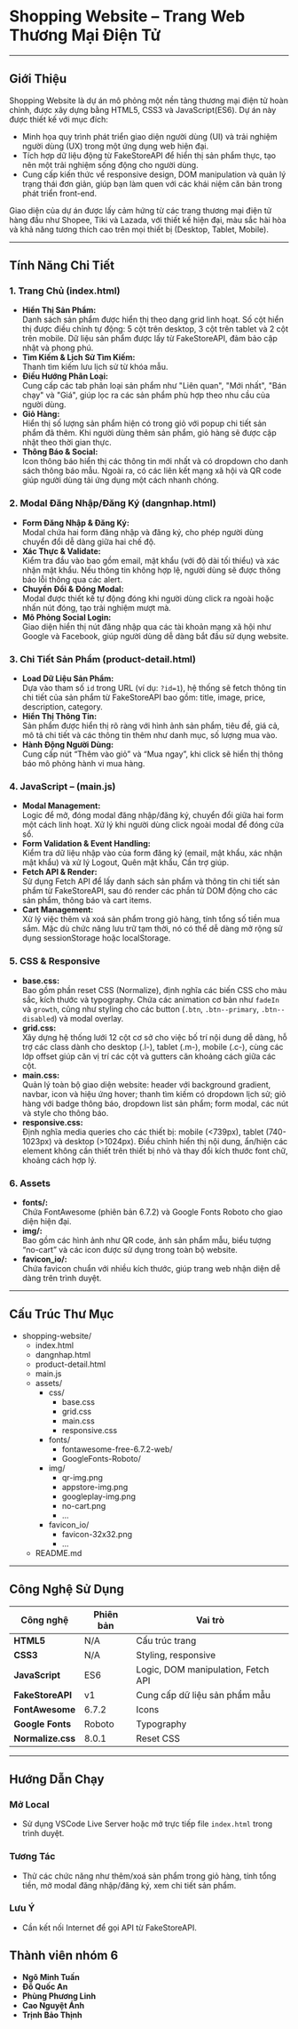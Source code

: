 # Shopping Website – Trang Web Thương Mại Điện Tử

---

##  Giới Thiệu

Shopping Website là dự án mô phỏng một nền tảng thương mại điện tử hoàn chỉnh, được xây dựng bằng HTML5, CSS3 và JavaScript(ES6). Dự án này được thiết kế với mục đích:

- Minh họa quy trình phát triển giao diện người dùng (UI) và trải nghiệm người dùng (UX) trong một ứng dụng web hiện đại.
- Tích hợp dữ liệu động từ FakeStoreAPI để hiển thị sản phẩm thực, tạo nên một trải nghiệm sống động cho người dùng.
- Cung cấp kiến thức về responsive design, DOM manipulation và quản lý trạng thái đơn giản, giúp bạn làm quen với các khái niệm căn bản trong phát triển front-end.

Giao diện của dự án được lấy cảm hứng từ các trang thương mại điện tử hàng đầu như Shopee, Tiki và Lazada, với thiết kế hiện đại, màu sắc hài hòa và khả năng tương thích cao trên mọi thiết bị (Desktop, Tablet, Mobile).

---

##  Tính Năng Chi Tiết

### 1. Trang Chủ (index.html)
- **Hiển Thị Sản Phẩm:**  
  Danh sách sản phẩm được hiển thị theo dạng grid linh hoạt. Số cột hiển thị được điều chỉnh tự động: 5 cột trên desktop, 3 cột trên tablet và 2 cột trên mobile. Dữ liệu sản phẩm được lấy từ FakeStoreAPI, đảm bảo cập nhật và phong phú.
- **Tìm Kiếm & Lịch Sử Tìm Kiếm:**  
  Thanh tìm kiếm lưu lịch sử từ khóa mẫu.
- **Điều Hướng Phân Loại:**  
  Cung cấp các tab phân loại sản phẩm như "Liên quan", "Mới nhất", "Bán chạy" và "Giá", giúp lọc ra các sản phẩm phù hợp theo nhu cầu của người dùng.
- **Giỏ Hàng:**  
  Hiển thị số lượng sản phẩm hiện có trong giỏ với popup chi tiết sản phẩm đã thêm. Khi người dùng thêm sản phẩm, giỏ hàng sẽ được cập nhật theo thời gian thực.
- **Thông Báo & Social:**  
  Icon thông báo hiển thị các thông tin mới nhất và có dropdown cho danh sách thông báo mẫu. Ngoài ra, có các liên kết mạng xã hội và QR code giúp người dùng tải ứng dụng một cách nhanh chóng.

### 2. Modal Đăng Nhập/Đăng Ký (dangnhap.html)
- **Form Đăng Nhập & Đăng Ký:**  
  Modal chứa hai form đăng nhập và đăng ký, cho phép người dùng chuyển đổi dễ dàng giữa hai chế độ.
- **Xác Thực & Validate:**  
  Kiểm tra đầu vào bao gồm email, mật khẩu (với độ dài tối thiểu) và xác nhận mật khẩu. Nếu thông tin không hợp lệ, người dùng sẽ được thông báo lỗi thông qua các alert.
- **Chuyển Đổi & Đóng Modal:**  
  Modal được thiết kế tự động đóng khi người dùng click ra ngoài hoặc nhấn nút đóng, tạo trải nghiệm mượt mà.
- **Mô Phỏng Social Login:**  
  Giao diện hiển thị nút đăng nhập qua các tài khoản mạng xã hội như Google và Facebook, giúp người dùng dễ dàng bắt đầu sử dụng website.

### 3. Chi Tiết Sản Phẩm (product-detail.html)
- **Load Dữ Liệu Sản Phẩm:**  
  Dựa vào tham số `id` trong URL (ví dụ: `?id=1`), hệ thống sẽ fetch thông tin chi tiết của sản phẩm từ FakeStoreAPI bao gồm: title, image, price, description, category.
- **Hiển Thị Thông Tin:**  
  Sản phẩm được hiển thị rõ ràng với hình ảnh sản phẩm, tiêu đề, giá cả, mô tả chi tiết và các thông tin thêm như danh mục, số lượng mua vào.
- **Hành Động Người Dùng:**  
  Cung cấp nút “Thêm vào giỏ” và “Mua ngay”, khi click sẽ hiển thị thông báo mô phỏng hành vi mua hàng. 

### 4. JavaScript – (main.js)
- **Modal Management:**  
  Logic để mở, đóng modal đăng nhập/đăng ký, chuyển đổi giữa hai form một cách linh hoạt. Xử lý khi người dùng click ngoài modal để đóng cửa sổ.
- **Form Validation & Event Handling:**  
  Kiểm tra dữ liệu nhập vào của form đăng ký (email, mật khẩu, xác nhận mật khẩu) và xử lý Logout, Quên mật khẩu, Cần trợ giúp.
- **Fetch API & Render:**  
  Sử dụng Fetch API để lấy danh sách sản phẩm và thông tin chi tiết sản phẩm từ FakeStoreAPI, sau đó render các phần tử DOM động cho các sản phẩm, thông báo và cart items.
- **Cart Management:**  
  Xử lý việc thêm và xoá sản phẩm trong giỏ hàng, tính tổng số tiền mua sắm. Mặc dù chức năng lưu trữ tạm thời, nó có thể dễ dàng mở rộng sử dụng sessionStorage hoặc localStorage.

### 5. CSS & Responsive
- **base.css:**  
  Bao gồm phần reset CSS (Normalize), định nghĩa các biến CSS cho màu sắc, kích thước và typography. Chứa các animation cơ bản như `fadeIn` và `growth`, cũng như styling cho các button (`.btn`, `.btn--primary`, `.btn--disabled`) và modal overlay.
- **grid.css:**  
  Xây dựng hệ thống lưới 12 cột cơ sở cho việc bố trí nội dung dễ dàng, hỗ trợ các class dành cho desktop (.l-), tablet (.m-), mobile (.c-), cùng các lớp offset giúp căn vị trí các cột và gutters căn khoảng cách giữa các cột.
- **main.css:**  
  Quản lý toàn bộ giao diện website: header với background gradient, navbar, icon và hiệu ứng hover; thanh tìm kiếm có dropdown lịch sử; giỏ hàng với badge thông báo, dropdown list sản phẩm; form modal, các nút và style cho thông báo.
- **responsive.css:**  
  Định nghĩa media queries cho các thiết bị: mobile (<739px), tablet (740-1023px) và desktop (>1024px). Điều chỉnh hiển thị nội dung, ẩn/hiện các element không cần thiết trên thiết bị nhỏ và thay đổi kích thước font chữ, khoảng cách hợp lý.

### 6. Assets
- **fonts/:**  
  Chứa FontAwesome (phiên bản 6.7.2) và Google Fonts Roboto cho giao diện hiện đại.
- **img/:**  
  Bao gồm các hình ảnh như QR code, ảnh sản phẩm mẫu, biểu tượng “no-cart” và các icon được sử dụng trong toàn bộ website.
- **favicon_io/:**  
  Chứa favicon chuẩn với nhiều kích thước, giúp trang web nhận diện dễ dàng trên trình duyệt.

---

## Cấu Trúc Thư Mục

- shopping-website/
  - index.html
  - dangnhap.html
  - product-detail.html
  - main.js
  - assets/
    - css/
      - base.css
      - grid.css
      - main.css
      - responsive.css
    - fonts/
      - fontawesome-free-6.7.2-web/
      - GoogleFonts-Roboto/
    - img/
      - qr-img.png
      - appstore-img.png
      - googleplay-img.png
      - no-cart.png
      - ...
    - favicon_io/
      - favicon-32x32.png
      - ...
  - README.md

---

## Công Nghệ Sử Dụng

| Công nghệ          | Phiên bản | Vai trò                               |
|--------------------|-----------|---------------------------------------|
| **HTML5**          | N/A       | Cấu trúc trang                        |
| **CSS3**           | N/A       | Styling, responsive                   |
| **JavaScript**     | ES6       | Logic, DOM manipulation, Fetch API    |
| **FakeStoreAPI**   | v1        | Cung cấp dữ liệu sản phẩm mẫu         |
| **FontAwesome**    | 6.7.2     | Icons                                 |
| **Google Fonts**   | Roboto    | Typography                            |
| **Normalize.css**  | 8.0.1     | Reset CSS                             |

---

## Hướng Dẫn  Chạy

### Mở Local

- Sử dụng VSCode Live Server hoặc mở trực tiếp file `index.html` trong trình duyệt.

### Tương Tác

- Thử các chức năng như thêm/xoá sản phẩm trong giỏ hàng, tính tổng tiền, mở modal đăng nhập/đăng ký, xem chi tiết sản phẩm.

### Lưu Ý

- Cần kết nối Internet để gọi API từ FakeStoreAPI.

## Thành viên nhóm 6

- **Ngô Minh Tuấn**
- **Đỗ Quốc An**
- **Phùng Phương Linh**
- **Cao Nguyệt Ánh**
- **Trịnh Bảo Thịnh**


